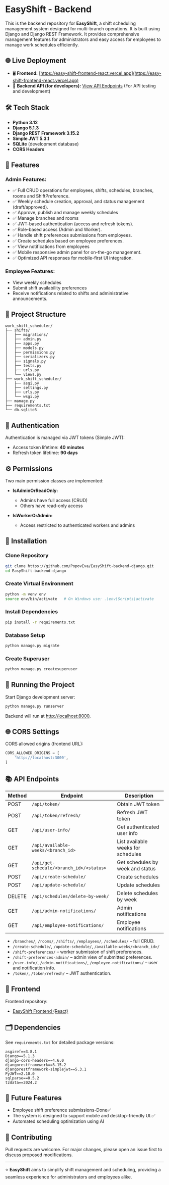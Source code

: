 # EasyShift - Backend

This is the backend repository for **EasyShift**, a shift scheduling management system designed for multi-branch operations. It is built using Django and Django REST Framework. It provides comprehensive management features for administrators and easy access for employees to manage work schedules efficiently.

## 🌐 Live Deployment

- 🖥️ **Frontend:** [https://easy-shift-frontend-react.vercel.app](https://easy-shift-frontend-react.vercel.app)
- 🔗 **Backend API (for developers):** [View API Endpoints](https://easyshift-backend-django.onrender.com/api/) (For API testing and development)

## 🛠 Tech Stack

- **Python 3.12**
- **Django 5.1.3**
- **Django REST Framework 3.15.2**
- **Simple JWT 5.3.1**
- **SQLite** (development database)
- **CORS Headers**

## 🚀 Features

### Admin Features:
- ✅ Full CRUD operations for employees, shifts, schedules, branches, rooms and ShiftPreference.
- ✅ Weekly schedule creation, approval, and status management (draft/approved).
- ✅ Approve, publish  and manage weekly schedules
- ✅ Manage branches and rooms
- ✅ JWT-based authentication (access and refresh tokens).
- ✅ Role-based access (Admin and Worker).
- ✅ Handle shift preferences submissions from employees.
- ✅ Create schedules based on employee preferences.
- ✅ View notifications from employees
- ✅ Mobile responsive admin panel for on-the-go management.
- ✅ Optimized API responses for mobile-first UI integration.

### Employee Features:
- View weekly schedules
- Submit shift availability preferences
- Receive notifications related to shifts and administrative announcements.

## 📂 Project Structure

```
work_shift_scheduler/
├── shifts/
│   ├── migrations/
│   ├── admin.py
│   ├── apps.py
│   ├── models.py
│   ├── permissions.py
│   ├── serializers.py
│   ├── signals.py
│   ├── tests.py
│   ├── urls.py
│   └── views.py
├── work_shift_scheduler/
│   ├── asgi.py
│   ├── settings.py
│   ├── urls.py
│   └── wsgi.py
├── manage.py
├── requirements.txt
└── db.sqlite3
```

## 🔐 Authentication
Authentication is managed via JWT tokens (Simple JWT):
- Access token lifetime: **40 minutes**
- Refresh token lifetime: **90 days**

## ⚙️ Permissions
Two main permission classes are implemented:

- **IsAdminOrReadOnly:**
  - Admins have full access (CRUD)
  - Others have read-only access

- **IsWorkerOrAdmin:**
  - Access restricted to authenticated workers and admins

## 🔧 Installation

### Clone Repository
```bash
git clone https://github.com/PopovEva/EasyShift-backend-django.git
cd EasyShift-backend-django
```

### Create Virtual Environment
```bash
python -m venv env
source env/bin/activate   # On Windows use: .\env\Scripts\activate
```

### Install Dependencies
```bash
pip install -r requirements.txt
```

### Database Setup
```bash
python manage.py migrate
```

### Create Superuser
```bash
python manage.py createsuperuser
```

## 🚦 Running the Project

Start Django development server:
```bash
python manage.py runserver
```

Backend will run at [http://localhost:8000](http://localhost:8000).

## 🌐 CORS Settings

CORS allowed origins (frontend URL):
```python
CORS_ALLOWED_ORIGINS = [
    'http://localhost:3000',
]
```

## 📚 API Endpoints
| Method | Endpoint | Description |
|--------|----------|-------------|
| POST   | `/api/token/` | Obtain JWT token |
| POST   | `/api/token/refresh/` | Refresh JWT token |
| GET    | `/api/user-info/` | Get authenticated user info |
| GET    | `/api/available-weeks/<branch_id>` | List available weeks for schedules |
| GET    | `/api/get-schedule/<branch_id>/<status>` | Get schedules by week and status |
| POST   | `/api/create-schedule/` | Create schedules |
| POST   | `/api/update-schedule/` | Update schedules |
| DELETE | `/api/schedules/delete-by-week/` | Delete schedules by week |
| GET    | `/api/admin-notifications/` | Admin notifications |
| GET    | `/api/employee-notifications/` | Employee notifications |



- `/branches/`, `/rooms/`, `/shifts/`, `/employees/`, `/schedules/` – full CRUD.
- `/create-schedule/`, `/update-schedule/`, `/available-weeks/<branch_id>/`
- `/shift-preferences/` – worker submission of shift preferences.
- `/shift-preferences-admin/` – admin view of submitted preferences.
- `/user-info/`, `/admin-notifications/`, `/employee-notifications/` – user and notification info.
- `/token/`, `/token/refresh/` – JWT authentication.

## 📝 Frontend
Frontend repository:
- [EasyShift Frontend (React)](https://github.com/PopovEva/EasyShift-frontend-react)

## 🗂 Dependencies
See `requirements.txt` for detailed package versions:
```
asgiref==3.8.1
Django==5.1.3
django-cors-headers==4.6.0
djangorestframework==3.15.2
djangorestframework-simplejwt==5.3.1
PyJWT==2.10.0
sqlparse==0.5.2
tzdata==2024.2
```

## 🔮 Future Features
- Employee shift preference submissions-Done✅
- The system is designed to support mobile and desktop-friendly UI.✅
- Automated scheduling optimization using AI

## 📌 Contributing
Pull requests are welcome. For major changes, please open an issue first to discuss proposed modifications.

---

⭐️ **EasyShift** aims to simplify shift management and scheduling, providing a seamless experience for administrators and employees alike.

